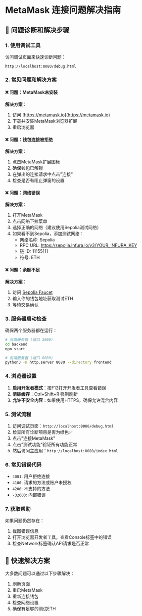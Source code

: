 # MetaMask 连接问题解决指南

## 🔧 问题诊断和解决步骤

### 1. 使用调试工具
访问调试页面来快速诊断问题：
```
http://localhost:8080/debug.html
```

### 2. 常见问题和解决方案

#### ❌ 问题：MetaMask未安装
**解决方案：**
1. 访问 [https://metamask.io](https://metamask.io)
2. 下载并安装MetaMask浏览器扩展
3. 重启浏览器

#### ❌ 问题：钱包连接被拒绝
**解决方案：**
1. 点击MetaMask扩展图标
2. 确保钱包已解锁
3. 在弹出的连接请求中点击"连接"
4. 检查是否有阻止弹窗的设置

#### ❌ 问题：网络错误
**解决方案：**
1. 打开MetaMask
2. 点击网络下拉菜单
3. 选择正确的网络（建议使用Sepolia测试网络）
4. 如果看不到Sepolia，添加测试网络：
   - 网络名称: Sepolia
   - RPC URL: https://sepolia.infura.io/v3/YOUR_INFURA_KEY
   - 链 ID: 11155111
   - 符号: ETH

#### ❌ 问题：余额不足
**解决方案：**
1. 访问 [Sepolia Faucet](https://sepoliafaucet.com/)
2. 输入你的钱包地址获取测试ETH
3. 等待交易确认

### 3. 服务器启动检查

确保两个服务器都在运行：

```bash
# 后端服务器 (端口 3000)
cd backend
npm start

# 前端服务器 (端口 8080) 
python3 -m http.server 8080 --directory frontend
```

### 4. 浏览器设置

1. **启用开发者模式**：按F12打开开发者工具查看错误
2. **清除缓存**：Ctrl+Shift+R 强制刷新
3. **允许不安全内容**：如果使用HTTPS，确保允许混合内容

### 5. 测试流程

1. 访问调试页面：`http://localhost:8080/debug.html`
2. 检查所有诊断项目是否为绿色✅
3. 点击"连接MetaMask"
4. 点击"测试功能"验证所有功能正常
5. 然后访问主应用：`http://localhost:8080/index.html`

### 6. 常见错误代码

- `4001`: 用户拒绝连接
- `4100`: 请求的方法或账户未授权
- `4200`: 不支持的方法
- `-32603`: 内部错误

### 7. 获取帮助

如果问题仍然存在：
1. 截图错误信息
2. 打开浏览器开发者工具，查看Console标签中的错误
3. 检查Network标签确认API请求是否正常

## 🎯 快速解决方案

大多数问题可以通过以下步骤解决：
1. 刷新页面
2. 重启MetaMask
3. 重新连接钱包
4. 检查网络设置
5. 确保有足够的测试ETH 